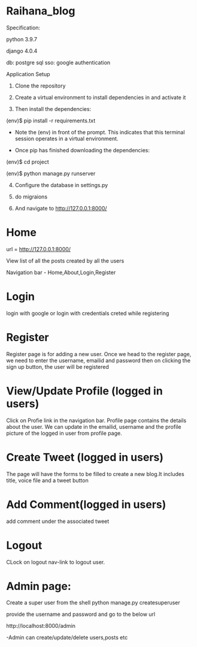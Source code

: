 # Raihana_blog
Specification:

  python 3.9.7
  
  django 4.0.4
  
  db: postgre sql
  sso: google authentication

Application Setup


1. Clone the repository

2. Create a virtual environment to install dependencies in and activate it

3. Then install the dependencies:

  (env)$ pip install -r requirements.txt

  - Note the (env) in front of the prompt. This indicates that this terminal session operates in a virtual environment.

  - Once pip has finished downloading the dependencies:

  (env)$ cd project

  (env)$ python manage.py runserver
  
 4. Configure the database in settings.py
 
 5. do migraions

 6. And navigate to http://127.0.0.1:8000/




# Home 

url = http://127.0.0.1:8000/

View list of all the posts created by all the users

Navigation bar - Home,About,Login,Register


# Login
login with google
or login with credentials creted while registering 

# Register

Register page is for adding a new user. Once we head to the register page,
we need to enter the username, emailid and password then on clicking the sign up
button, the user will be registered

# View/Update Profile (logged in users)
Click on Profie link in the navigation bar.
Profile page contains the details about the user.
We can update in the emailid, username and the profile picture of the logged in user from profile page.

# Create Tweet (logged in users)
The page will have the forms to be filled to create a new blog.It includes title, voice file and a tweet button

# Add Comment(logged in users)
add comment under the associated tweet 


# Logout

CLock on logout nav-link to logout user.

# Admin page:
Create a super user from the shell
python manage.py createsuperuser

provide the username and password and go to the below url

http://localhost:8000/admin

-Admin can create/update/delete users,posts etc
  
  
  
  



